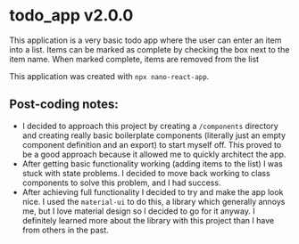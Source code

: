 # todo_app v2.0.0

This application is a very basic todo app where the user can enter an item into a list. Items can be marked as complete by checking the box next to the item name. When marked complete, items are removed from the list

This application was created with `npx nano-react-app`.

## Post-coding notes:

- I decided to approach this project by creating a `/components` directory and creating really basic boilerplate components (literally just an empty component definition and an export) to start myself off. This proved to be a good approach because it allowed me to quickly architect the app.
- After getting basic functionality working (adding items to the list) I was stuck with state problems. I decided to move back working to class components to solve this problem, and I had success.
- After achieving full functionality I decided to try and make the app look nice. I used the `material-ui` to do this, a library which generally annoys me, but I love material design so I decided to go for it anyway. I definitely learned more about the library with this project than I have from others in the past.

